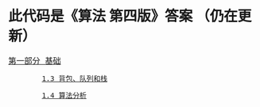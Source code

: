<h1>此代码是《算法 第四版》答案 （仍在更新）</h1>
<pre><a href="https://github.com/johnlijianian/Javas/tree/master/src/one_Foundation" style="font-size:16px">第一部分 基础</a></pre>
<pre>&#9;<a href="#">1.3 背包、队列和栈</a></pre>
<pre>&#9;<a href="https://github.com/johnlijianian/Javas/tree/master/src/one_Foundation/Java_1_4">1.4 算法分析</a></pre>
